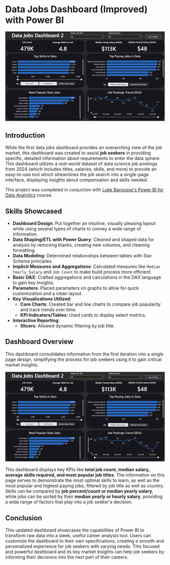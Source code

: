 # Data Jobs Dashboard (Improved) with Power BI
![Dashboard Page 1](/Images/dash2_page1.png)

## Introduction
While the first data jobs dashboard provides an overarching view of the job market, this dashboard was created to assist **job seekers** in providing specific, detailed information about requirements to enter the data sphere. This dashboard utilizes a *real-world* dataset of data science job postings from 2024 (which includes titles, salaries, skills, and more) to provide an easy-to-use tool which streamlines the job search into a single-page interface, displaying insights about compensation and skills needed.

This project was completed in conjuction with [Luke Barousse's Power BI for Data Analytics](https://www.lukebarousse.com/powerbi) course. 

## Skills Showcased
- **Dashboard Design**: Put together an intuitive, visually pleasing layout while using several types of charts to convey a wide range of information.
- **Data Shaping/ETL with Power Query**: Cleaned and shaped data for analysis by removing blanks, creating new columns, and cleaning formatting.
- **Data Modeling**: Determined relationships between tables with Star Schema principles.
- **Implicit Measures and Aggregations**: Calculated measures like `Median Yearly Salary` and `Job Count` to make build process more efficient.
- **Basic DAX**: Crafted aggregations and calculations in the DAX language to gain key insights.
- **Parameters**: Placed parameters on graphs to allow for quick customization and a clean layout.
- **Key Visualizations Utilized**:
    - **Core Charts**: Created bar and line charts to compare job popularity and track trends over time.
    - **KPI Indicators/Tables**: Used cards to display select metrics.
-   **Interactive Reporting**:
    - **Slicers**: Allowed dynamic filtering by job title.

## Dashboard Overview
This dashboard consolidates information from the first iteration into a single page design, simplifying the process for job seekers using it to gain critical market insights.

![Dashboard Page 1](/Images/dash2_page1.png)

This dashboard displays key KPIs like **total job count, median salary, average skills required, and most popular job titles**. The information on this page serves to demonstrate the most optimal skills to learn, as well as the most popular and highest paying jobs, filtered by job title as well as country. 
Skills can be compared by **job percent/count or median yearly salary**, while jobs can be sorted by their **median yearly or hourly salary**, providing a wide range of factors that play into a job seeker's decision.

## Conclusion
This updated dashboard showcases the capabilities of Power BI to transform raw data into a sleek, useful career analysis tool. Users can customize the dashboard to their own specifications, creating a smooth and personalized experience for job seekers with varying needs. This focused and powerful dashboard and its key market insights can help job seekers by informing their decisions into the next part of their careers.
